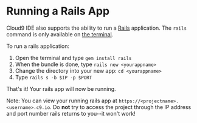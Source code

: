 # Running a Rails App

Cloud9 IDE also supports the ability to run a [Rails](http://rubyonrails.org/) application. The `rails` command is only available on [the terminal](./terminal.html).

To run a rails application:

1. Open the terminal and type `gem install rails`
2. When the bundle is done, type `rails new <yourappname>`
3. Change the directory into your new app: `cd <yourappname>`
4. Type `rails s -b $IP -p $PORT`

That's it! Your rails app will now be running.

Note: You can view your running rails app at `https://<projectname>.<username>.c9.io`. Do **not** try to access the project through the IP address and port number rails returns to you--it won't work! 
